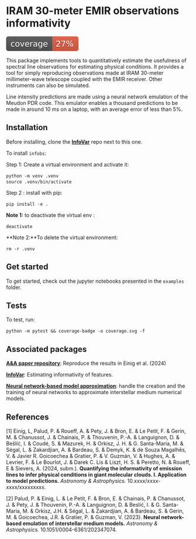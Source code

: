 # IRAM 30-meter EMIR observations informativity

![test coverage badge](./coverage.svg)

This package implements tools to quantitatively estimate the usefulness of spectral line observations for estimating physical conditions.
It provides a tool for simply reproducing observations made at IRAM 30-meter millimeter-wave telescope coupled with the EMIR receiver. Other instruments can also be simulated.

Line intensity predictions are made using a neural network emulation of the Meudon PDR code.
This emulator enables a thousand predictions to be made in around 10 ms on a laptop, with an average error of less than 5%.

## Installation

Before installing, clone the [**InfoVar**](<https://github.com/einigl/infovar>) repo next to this one.

To install `infobs`:

Step 1: Create a virtual environment and activate it:

```shell
python -m venv .venv
source .venv/bin/activate
```

Step 2 : install with pip:

```shell
pip install -e .
```

**Note 1:** to deactivate the virtual env :

```shell
deactivate
```

**Note 2:**To delete the virtual environment:

```shell
rm -r .venv
```

## Get started

To get started, check out the jupyter notebooks presented in the `examples` folder.

## Tests

To test, run:

```shell
python -m pytest && coverage-badge -o coverage.svg -f
```

## Associated packages

[**A&A paper repository**](https://github.com/einigl/informative-obs-paper): Reproduce the results in Einig et al. (2024)

[**InfoVar**](<https://github.com/einigl/infovar>): Estimating informativity of features.

[**Neural network-based model approximation**](<https://github.com/einigl/ism-model-nn-approximation>): handle the creation and the training of neural networks to approximate interstellar medium numerical models.

## References

[1] Einig, L, Palud, P. & Roueff, A. & Pety, J. & Bron, E. & Le Petit, F. & Gerin, M. & Chanussot, J. & Chainais, P. & Thouvenin, P.-A. & Languignon, D. & Bešlić, I. & Coudé, S. & Mazurek, H. & Orkisz, J. H. & G. Santa-Maria, M. & Ségal, L. & Zakardjian, A. & Bardeau, S. & Demyk, K. & de Souza Magalhẽs, V. & Javier R. Goicoechea & Gratier, P. & V. Guzmán, V. & Hughes, A. & Levrier, F. & Le Bourlot, J. & Darek C. Lis & Liszt, H. S. & Peretto, N. & Roueff, E & Sievers, A. (2024, subm.).
**Quantifying the informativity of emission lines to infer physical conditions in giant molecular clouds. I. Application to model predictions.** *Astronomy & Astrophysics.*
10.xxxx/xxxx-xxxx/xxxxxxxxx.

[2] Palud, P. & Einig, L. & Le Petit, F. & Bron, E. & Chainais, P. & Chanussot, J. & Pety, J. & Thouvenin, P.-A. & Languignon, D. & Beslić, I. & G. Santa-Maria, M. & Orkisz, J.H. & Ségal, L. & Zakardjian, A. & Bardeau, S. & Gerin, M. & Goicoechea, J.R. & Gratier, P. & Guzman, V. (2023).
**Neural network-based emulation of interstellar medium models.**
*Astronomy & Astrophysics.*
10.1051/0004-6361/202347074.
